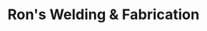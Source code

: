 ---
title: "Ron's Welding & Fabrication"
url: /denver/rons-welding-und-fabrication/
shop: Baustoffe
---